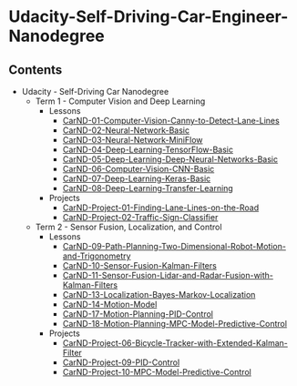 # Udacity-Self-Driving-Car-Engineer-Nanodegree

## Contents

- Udacity - Self-Driving Car Nanodegree
  - Term 1 - Computer Vision and Deep Learning
    - Lessons
      - [CarND-01-Computer-Vision-Canny-to-Detect-Lane-Lines](https://github.com/ChenBohan/AI-Computer-Vision-01-Canny-to-Detect-Lane-Lines)
      - [CarND-02-Neural-Network-Basic](https://github.com/ChenBohan/CarND-02-Neural-Network-Basic)
      - [CarND-03-Neural-Network-MiniFlow](https://github.com/ChenBohan/CarND-03-Neural-Network-MiniFlow)
      - [CarND-04-Deep-Learning-TensorFlow-Basic](https://github.com/ChenBohan/CarND-04-Deep-Learning-TensorFlow-Basic)
      - [CarND-05-Deep-Learning-Deep-Neural-Networks-Basic](https://github.com/ChenBohan/CarND-05-Deep-Learning-Deep-Neural-Networks-Basic)
      - [CarND-06-Computer-Vision-CNN-Basic](https://github.com/ChenBohan/CarND-06-Computer-Vision-CNN-Basic)
      - [CarND-07-Deep-Learning-Keras-Basic](https://github.com/ChenBohan/CarND-07-Deep-Learning-Keras-Basic)
      - [CarND-08-Deep-Learning-Transfer-Learning](https://github.com/ChenBohan/CarND-08-Deep-Learning-Transfer-Learning)
    - Projects
      - [CarND-Project-01-Finding-Lane-Lines-on-the-Road](https://github.com/ChenBohan/CarND-01-Finding-Lane-Lines-on-the-Road)
      - [CarND-Project-02-Traffic-Sign-Classifier](https://github.com/ChenBohan/CarND-Project-02-Traffic-Sign-Classifier)
  - Term 2 - Sensor Fusion, Localization, and Control
    - Lessons
        - [CarND-09-Path-Planning-Two-Dimensional-Robot-Motion-and-Trigonometry](https://github.com/ChenBohan/CarND-09-Path-Planning-Two-Dimensional-Robot-Motion-and-Trigonometry)
        - [CarND-10-Sensor-Fusion-Kalman-Filters](https://github.com/ChenBohan/CarND-10-Sensor-Fusion-Kalman-Filters)
        - [CarND-11-Sensor-Fusion-Lidar-and-Radar-Fusion-with-Kalman-Filters](https://github.com/ChenBohan/CarND-11-Sensor-Fusion-Lidar-and-Radar-Fusion-with-Kalman-Filters)
        - [CarND-13-Localization-Bayes-Markov-Localization](https://github.com/ChenBohan/CarND-13-Localization-Bayes-Markov-Localization)
        - [CarND-14-Motion-Model](https://github.com/ChenBohan/CarND-14-Motion-Model-Bicycle-Model)
        - [CarND-17-Motion-Planning-PID-Control](https://github.com/ChenBohan/CarND-17-Motion-Planning-PID-Control)
        - [CarND-18-Motion-Planning-MPC-Model-Predictive-Control](https://github.com/ChenBohan/CarND-18-Motion-Planning-MPC-Model-Predictive-Control)
    - Projects
        - [CarND-Project-06-Bicycle-Tracker-with-Extended-Kalman-Filter](https://github.com/ChenBohan/CarND-Project-06-Bicycle-Tracker-with-Extended-Kalman-Filter)
        - [CarND-Project-09-PID-Control](https://github.com/ChenBohan/CarND-Project-09-PID-Control)
        - [CarND-Project-10-MPC-Model-Predictive-Control](https://github.com/ChenBohan/CarND-Project-10-MPC-Model-Predictive-Control)

